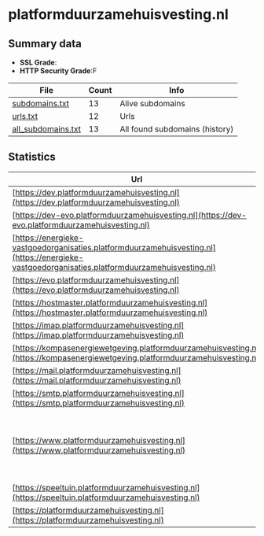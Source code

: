 

# platformduurzamehuisvesting.nl
## Summary data


 - **SSL Grade**:
 - **HTTP Security Grade**:F


| File       | Count | Info |
|------------|-------|------|
|[subdomains.txt](/data/platformduurzamehuisvesting.nl/subdomains.txt)|13|Alive subdomains|
|[urls.txt](/data/platformduurzamehuisvesting.nl/urls.txt)|12|Urls|
|[all_subdomains.txt](/data/platformduurzamehuisvesting.nl/all_subdomains.txt)|13|All found subdomains (history)|


## Statistics


| Url | SSL | HTTP | Server | Cookie | HSTS | CORS | CTO | CSP | XFO | XXP | RP |FP| Tech |Title |
|--------|-------|-------|------|------|------|------|------|------|------|------|------|------|------|------|
|[https://dev.platformduurzamehuisvesting.nl](https://dev.platformduurzamehuisvesting.nl)| | **F**|Apache| | | | | | | | :white_check_mark: | |Apache HTTP Server Basic|401 Unauthorized|
|[https://dev-evo.platformduurzamehuisvesting.nl](https://dev-evo.platformduurzamehuisvesting.nl)| | **F**|Apache| | | | | | | | :white_check_mark: | |Apache HTTP Server Basic|401 Unauthorized|
|[https://energieke-vastgoedorganisaties.platformduurzamehuisvesting.nl](https://energieke-vastgoedorganisaties.platformduurzamehuisvesting.nl)| | **F**|Apache| | | | | | | | :white_check_mark: | |Apache HTTP Server Basic|401 Unauthorized|
|[https://evo.platformduurzamehuisvesting.nl](https://evo.platformduurzamehuisvesting.nl)| | **F**|Apache| | | | | | | | :white_check_mark: | |Apache HTTP Server Basic|401 Unauthorized|
|[https://hostmaster.platformduurzamehuisvesting.nl](https://hostmaster.platformduurzamehuisvesting.nl)| | **F**|Apache| | | | | | | | :white_check_mark: | |Apache HTTP Server||
|[https://imap.platformduurzamehuisvesting.nl](https://imap.platformduurzamehuisvesting.nl)| | **F**|Apache| | | | | | | | :white_check_mark: | |Apache HTTP Server|Welcome!|
|[https://kompasenergiewetgeving.platformduurzamehuisvesting.nl](https://kompasenergiewetgeving.platformduurzamehuisvesting.nl)| | **F**|Apache| | | | | | | | :white_check_mark: | |Apache HTTP Server|Platform Duurzam...|
|[https://mail.platformduurzamehuisvesting.nl](https://mail.platformduurzamehuisvesting.nl)| | **F**|Apache| | | | | | | | :white_check_mark: | |Apache HTTP Server|Welcome!|
|[https://smtp.platformduurzamehuisvesting.nl](https://smtp.platformduurzamehuisvesting.nl)| | **F**|Apache| | | | | | | | :white_check_mark: | |Apache HTTP Server|Welcome!|
|[https://www.platformduurzamehuisvesting.nl](https://www.platformduurzamehuisvesting.nl)| | **F**|Apache| | | | | | | | :white_check_mark: | |Apache HTTP Server MySQL PHP Site Kit:1.116.0 Slider Revolution:6.6.19 WordPress:6.4.2 wpBakery|Platform Duurzam...|
|[https://speeltuin.platformduurzamehuisvesting.nl](https://speeltuin.platformduurzamehuisvesting.nl)| | **F**|Apache| | | | | | | | :white_check_mark: | |Apache HTTP Server||
|[https://platformduurzamehuisvesting.nl](https://platformduurzamehuisvesting.nl)| | **F**|Apache| | | | | | | | :white_check_mark: | |Apache HTTP Server||

